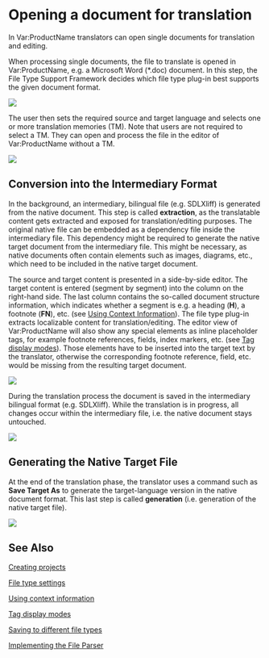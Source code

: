 Opening a document for translation
=====
In Var:ProductName translators can open single documents for translation and editing.

When processing single documents, the file to translate is opened in Var:ProductName, e.g. a Microsoft Word (*.doc) document. In this step, the File Type Support Framework decides which file type plug-in best supports the given document format.

<img style="display:block; " src="images/OpenDoc.jpg"/>

The user then sets the required source and target language and selects one or more translation memories (TM). Note that users are not required to select a TM. They can open and process the file in the editor of Var:ProductName without a TM.

<img style="display:block; " src="images/OpenDoc2.jpg"/>

Conversion into the Intermediary Format
------
In the background, an intermediary, bilingual file (e.g. SDLXliff) is generated from the native document. This step is called **extraction**, as the translatable content gets extracted and exposed for translation/editing purposes. The original native file can be embedded as a dependency file inside the intermediary file. This dependency might be required to generate the native target document from the intermediary file. This might be necessary, as native documents often contain elements such as images, diagrams, etc., which need to be included in the native target document.

The source and target content is presented in a side-by-side editor. The target content is entered (segment by segment) into the column on the right-hand side. The last column contains the so-called document structure information, which indicates whether a segment is e.g. a heading (**H**), a footnote (**FN**), etc. (see [Using Context Information](using_context_information.md)). The file type plug-in extracts localizable content for translation/editing. The editor view of Var:ProductName will also show any special elements as inline placeholder tags, for example footnote references, fields, index markers, etc. (see [Tag display modes](tag_display_modes.md)). Those elements have to be inserted into the target text by the translator, otherwise the corresponding footnote reference, field, etc. would be missing from the resulting target document.

<img style="display:block; " src="images/SampleBilingual.jpg"/>

During the translation process the document is saved in the intermediary bilingual format (e.g. SDLXliff). While the translation is in progress, all changes occur within the intermediary file, i.e. the native document stays untouched.


<img style="display:block; " src="images/SaveAsXLIFF.jpg"/>

Generating the Native Target File
------
At the end of the translation phase, the translator uses a command such as **Save Target As** to generate the target-language version in the native document format. This last step is called **generation** (i.e. generation of the native target file).

<img style="display:block; " src="images/SaveAsNative.jpg"/>

See Also
-----
[Creating projects](creating_projects.md)

[File type settings](file_type_settings.md)

[Using context information](using_context_information.md)

[Tag display modes](tag_display_modes.md)

[Saving to different file types](saving_to_different_file_types.md)

[Implementing the File Parser](implementing_the_file_parser.md)
